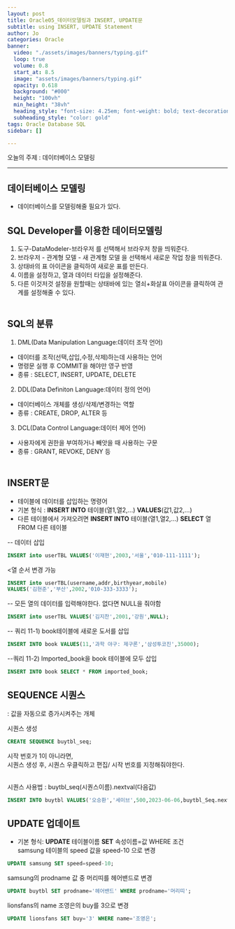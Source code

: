 ```yaml
---
layout: post
title: Oracle05_데이터모델링과 INSERT, UPDATE문
subtitle: using INSERT, UPDATE Statement
author: Jo
categories: Oracle
banner:
  video: "./assets/images/banners/typing.gif"
  loop: true
  volume: 0.8
  start_at: 8.5
  image: "assets/images/banners/typing.gif"
  opacity: 0.618
  background: "#000"
  height: "100vh"
  min_height: "38vh"
  heading_style: "font-size: 4.25em; font-weight: bold; text-decoration: underline"
  subheading_style: "color: gold"
tags: Oracle Database SQL
sidebar: []

---
```


오늘의 주제 : 데이터베이스 모델링 <br>
 * * *
 
## 데이터베이스 모델링
- 데이터베이스를 모델링해줄 필요가 있다.

## SQL Developer를 이용한 데이터모델링
1. 도구-DataModeler-브라우저 를 선택해서 브라우저 창을 띄워준다.<br>
2. 브라우저 - 관계형 모델 - 새 관계형 모델 을 선택해서 새로운 작업 창을 띄워준다.<br>
3. 상태바의 표 아이콘을 클릭하여 새로운 표를 만든다.<br>
4. 이름을 설정하고, 열과 데이터 타입을 설정해준다.<br>
5. 다른 이것저것 설정을 원할때는 상태바에 있는 열쇠+화살표 아이콘을 클릭하여 관계를 설정해줄 수 있다.<br><br>
 
## SQL의 분류
1. DML(Data Manipulation Language:데이터 조작 언어)<br>
- 데이터를 조작(선택,삽입,수정,삭제)하는데 사용하는 언어<br>
- 명령문 실행 후 COMMIT을 해야만 영구 반영<br>
- 종류 : SELECT, INSERT, UPDATE, DELETE<br>

2. DDL(Data Definiton Language:데이터 정의 언어)<br>
- 데이터베이스 개체를 생성/삭제/변경하는 역할<br>
- 종류 : CREATE, DROP, ALTER 등<br>

3. DCL(Data Control Language:데이터 제어 언어)<br>
- 사용자에게 권한을 부여하거나 빼앗을 때 사용하는 구문<br>
- 종류 : GRANT, REVOKE, DENY 등<br><br>

## INSERT문
- 테이블에 데이터를 삽입하는 명령어
- 기본 형식 : <b>INSERT INTO</b> 테이블(열1,열2,...) <b>VALUES</b>(값1,값2,...)
- 다른 테이블에서 가져오려면 <b>INSERT INTO</b> 테이블(열1,열2,...) <b>SELECT</b> 열 FROM 다른 테이블

-- 데이터 삽입
```sql
INSERT into userTBL VALUES('이재현',2003,'서울','010-111-1111');
```
<열 순서 변경 가능
```sql
INSERT into userTBL(username,addr,birthyear,mobile)
VALUES('김현준','부산',2002,'010-333-3333');
```
-- 모든 열의 데이터를 입력해야한다. 없다면 NULL을 줘야함
```sql
INSERT into userTBL VALUES('김지찬',2001,'강원',NULL);
```
-- 쿼리 11-1) book테이블에 새로운 도서를 삽입
```sql
INSERT INTO book VALUES(11,'과학 야구: 제구론','삼성투코진',35000);
```
--쿼리 11-2) Imported_book을 book 테이블에 모두 삽입
```sql
INSERT INTO book SELECT * FROM imported_book;
```

## SEQUENCE 시퀀스
: 값을 자동으로 증가시켜주는 개체

시퀀스 생성
```sql
CREATE SEQUENCE buytbl_seq;
```
시작 번호가 1이 아니라면,<br>
시퀀스 생성 후, 시퀀스 우클릭하고 편집/ 시작 번호를 지정해줘야한다.<br><br>

시퀀스 사용법 : buytbl_seq(시퀀스이름).nextval(다음값)
```sql
INSERT INTO buytbl VALUES('오승환','세이브',500,2023-06-06,buytbl_Seq.nextval);
```
## UPDATE 업데이트
- 기본 형식: <b>UPDATE</b> 테이블이름 <b>SET</b> 속성이름=값 WHERE 조건<br>
samsung 테이블의 speed 값을 speed-10 으로 변경
```sql
UPDATE samsung SET speed=speed-10;
```
samsung의 prodname 값 중 머리띠를 헤어밴드로 변경
```sql
UPDATE buytbl SET prodname='헤어밴드' WHERE prodname='머리띠';
```
lionsfans의 name 조영은의 buy를 3으로 변경
```sql
UPDATE lionsfans SET buy='3' WHERE name='조영은';
```







